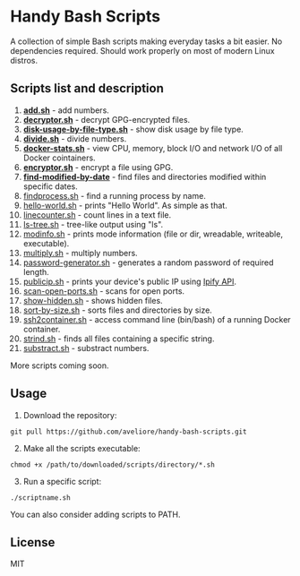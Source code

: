 # Handy Bash Scripts
A collection of simple Bash scripts making everyday tasks a bit easier.
No dependencies required. Should work properly on most of modern Linux distros. 

## Scripts list and description 
1. [**add.sh**](https://github.com/aveliore/handy-bash-scripts/blob/main/add.sh) - add numbers. 
2. [**decryptor.sh**](https://github.com/aveliore/handy-bash-scripts/blob/main/decryptor.sh) - decrypt GPG-encrypted files. 
3. [**disk-usage-by-file-type.sh**](https://github.com/aveliore/handy-bash-scripts/blob/main/disk-usage-by-file-type.sh) - show disk usage by file type. 
4. [**divide.sh**](https://github.com/aveliore/handy-bash-scripts/blob/main/divide.sh) - divide numbers. 
5. [**docker-stats.sh**](https://github.com/aveliore/handy-bash-scripts/blob/main/docker-stats.sh) - view CPU, memory, block I/O and network I/O of all Docker cointainers. 
6. [**encryptor.sh**](https://github.com/aveliore/handy-bash-scripts/blob/main/encryptor.sh) - encrypt a file using GPG. 
7. [**find-modified-by-date**](https://github.com/aveliore/handy-bash-scripts/blob/main/find-modified-by-date.sh) - find files and directories modified within specific dates.
8. [findprocess.sh](https://github.com/aveliore/handy-bash-scripts/blob/main/findprocess.sh) - find a running process by name. 
9. [hello-world.sh](https://github.com/aveliore/handy-bash-scripts/blob/main/hello-world.sh) - prints "Hello World". As simple as that. 
10. [linecounter.sh](https://github.com/aveliore/handy-bash-scripts/blob/main/linecounter.sh) - count lines in a text file. 
11. [ls-tree.sh](https://github.com/aveliore/handy-bash-scripts/blob/main/ls-tree.sh) - tree-like output using "ls". 
12. [modinfo.sh](https://github.com/aveliore/handy-bash-scripts/blob/main/modinfo.sh) - prints mode information (file or dir, wreadable, writeable, executable).
13. [multiply.sh](https://github.com/aveliore/handy-bash-scripts/blob/main/multiply.sh) - multiply numbers. 
14. [password-generator.sh](https://github.com/aveliore/handy-bash-scripts/blob/main/password-generator.sh) - generates a random password of required length. 
15. [publicip.sh](https://github.com/aveliore/handy-bash-scripts/blob/main/publicip.sh) - prints your device's public IP using [Ipify API](https://www.ipify.org).
16. [scan-open-ports.sh](https://github.com/aveliore/handy-bash-scripts/blob/main/scan-open-ports.sh) - scans for open ports. 
17. [show-hidden.sh](https://github.com/aveliore/handy-bash-scripts/blob/main/show-hidden.sh) - shows hidden files. 
18. [sort-by-size.sh](https://github.com/aveliore/handy-bash-scripts/blob/main/sort-by-size.sh) - sorts files and directories by size. 
19. [ssh2container.sh](https://github.com/aveliore/handy-bash-scripts/blob/main/ssh2container.sh) - access command line (bin/bash) of a running Docker container. 
20. [strind.sh](https://github.com/aveliore/handy-bash-scripts/blob/main/strind.sh) - finds all files containing a specific string.
21. [substract.sh](https://github.com/aveliore/handy-bash-scripts/blob/main/substract.sh) - substract numbers. 

More scripts coming soon. 

## Usage 
1. Download the repository: 
```
git pull https://github.com/aveliore/handy-bash-scripts.git  
```
2. Make all the scripts executable: 
```
chmod +x /path/to/downloaded/scripts/directory/*.sh   
```
3. Run a specific script: 
```
./scriptname.sh 
```
You can also consider adding scripts to PATH.  

## License 
MIT 
